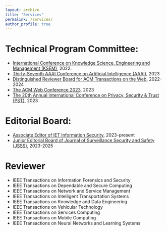 ```yaml
---
layout: archive
title: "Services"
permalink: /services/
author_profile: true
---
```

Technical Program Committee:
======
* [International Conference on Knowledge Science, Engineering and Management (KSEM)](https://ksem22.smart-conf.net/committee.html), 2022.
* [Thirty-Seventh AAAI Conference on Artificial Intelligence (AAAI)](https://aaai.org/Conferences/AAAI-23/), 2023
* [Distinguished Reviewer Board for ACM Transactions on the Web](https://dl.acm.org/journal/tweb), 2022-2024
* [The ACM Web Conference 2023](https://www2023.thewebconf.org/), 2023
* [The 20th Annual International Conference on Privacy, Security & Trust (PST)](https://pstnet.ca/), 2023

Editorial Board:
======
* [Associate Editor of IET Information Security](https://www.hindawi.com/journals/ietis/editors/), 2023-present
* [Junior Editorial Board of Journal of Surveillance Security and Safety (JSSS)](https://jsssjournal.com/editorsYouth/index), 2023-2025

Reviewer
======
* IEEE Transactions on Information Forensics and Security
* IEEE Transactions on Dependable and Secure Computing
* IEEE Transactions on Network and Service Management
* IEEE Transactions on Intelligent Transportation Systems
* IEEE Transactions on Knowledge and Data Engineering
* IEEE Transactions on Vehicular Technology
* IEEE Transactions on Services Computing
* IEEE Transactions on Mobile Computing
* IEEE Transactions on Neural Networks and Learning Systems
